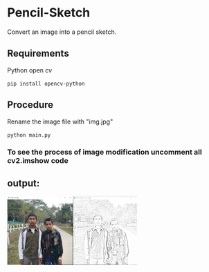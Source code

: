 # Pencil-Sketch
Convert an image into a pencil sketch.

## Requirements
Python open cv
```
pip install opencv-python 
```
## Procedure
Rename the image file with "img.jpg"
```
python main.py
```
### To see the process of image modification uncomment all cv2.imshow code

## output:
<img
  src="output.png"
  alt="Alt text"
  title="Output"
  style="display: inline-block; margin: 0 auto; max-width: 300px">
 
